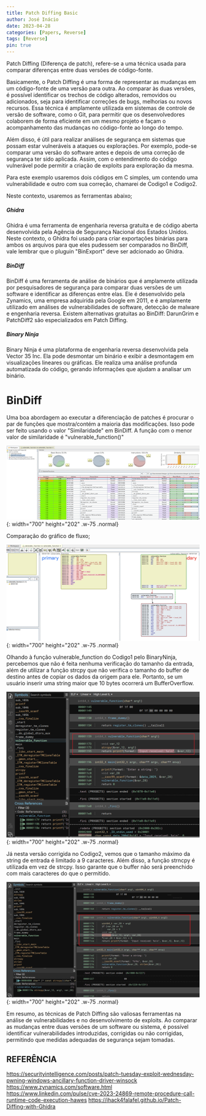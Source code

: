 ```yaml
---
title: Patch Diffing Basic
author: José Inácio
date: 2023-04-28
categories: [Papers, Reverse]
tags: [Reverse]
pin: true
---
```


Patch Diffing (Diferença de patch), refere-se a uma técnica usada para comparar diferenças entre duas versões de código-fonte.

Basicamente, o Patch Diffing é uma forma de representar as mudanças em um código-fonte de uma versão para outra. Ao comparar às duas versões, é possível identificar os trechos de código alterados, removidos ou adicionados, seja para identificar correções de bugs, melhorias ou novos recursos. Essa técnica é amplamente utilizada em sistemas de controle de versão de software, como o Git, para permitir que os desenvolvedores colaborem de forma eficiente em um mesmo projeto e façam o acompanhamento das mudanças no código-fonte ao longo do tempo.

Além disso, é útil para realizar análises de segurança em sistemas que possam estar vulneráveis a ataques ou explorações. Por exemplo, pode-se comparar uma versão do software antes e depois de uma correção de segurança ter sido aplicada. Assim, com o entendimento do código vulnerável pode permitir a criação de exploits para exploração da mesma.

Para este exemplo usaremos dois códigos em C simples, um contendo uma vulnerabilidade e outro com sua correção, chamarei de Codigo1 e Codigo2.

Neste contexto, usaremos as ferramentas abaixo;

<h5>Ghidra</h5>
Ghidra é uma ferramenta de engenharia reversa gratuita e de código aberta desenvolvida pela Agência de Segurança Nacional dos Estados Unidos. Neste contexto, o Ghidra foi usado para criar exportações binárias para ambos os arquivos para que eles pudessem ser comparados no BinDiff, vale lembrar que o pluguin "BinExport" deve ser adcionado ao Ghidra.

<h5>BinDiff</h5>
BinDiff é uma ferramenta de análise de binários que é amplamente utilizada por pesquisadores de segurança para comparar duas versões de um software e identificar as diferenças entre elas. Ele é desenvolvido pela Zynamics, uma empresa adquirida pela Google em 2011, e é amplamente utilizado em análises de vulnerabilidades de software, detecção de malware e engenharia reversa. Existem alternativas gratuitas ao BinDiff: DarunGrim e PatchDiff2 são especializados em Patch Diffing.

<h5>Binary Ninja</h5>
Binary Ninja é uma plataforma de engenharia reversa desenvolvida pela Vector 35 Inc. Ela pode desmontar um binário e exibir a desmontagem em visualizações lineares ou gráficas. Ele realiza uma análise profunda automatizada do código, gerando informações que ajudam a analisar um binário.


# BinDiff

Uma boa abordagem ao executar a diferenciação de patches é procurar o par de funções que mostra/contém a maioria das modificações. Isso pode ser feito usando o valor "Similaridade" em BinDiff. A função com o menor valor de similaridade é "vulnerable_function()"

![Desktop View](/img/patchdiff/BINDIFF-SIMI.PNG){: width="700" height="202" .w-75 .normal}

Comparação do gráfico de fluxo;

![Desktop View](/img/patchdiff/BINDIFF-VIEW.PNG){: width="700" height="202" .w-75 .normal}

Olhando à função vulnerable_function do Codigo1 pelo BinaryNinja, percebemos que não é feita nenhuma verificação do tamanho da entrada, além de utilizar a função strcpy que não verifica o tamanho do buffer de destino antes de copiar os dados da origem para ele. Portanto, se um usuário inserir uma string maior que 10 bytes ocorrerá um BufferOverflow.

![Desktop View](/img/patchdiff/Binaryninja-vunc.PNG){: width="700" height="202" .w-75 .normal}

Já nesta versão corrigida no Codigo2, vemos que o tamanho máximo da string de entrada é limitado a 9 caracteres. Além disso, a função strncpy é utilizada em vez de strcpy. Isso garante que o buffer não será preenchido com mais caracteres do que o permitido.

![Desktop View](/img/patchdiff/Binaryninja-vuncOK.PNG){: width="700" height="202" .w-75 .normal}

Em resumo, as técnicas de Patch Diffing são valiosas ferramentas na análise de vulnerabilidades e no desenvolvimento de exploits. Ao comparar as mudanças entre duas versões de um software ou sistema, é possível identificar vulnerabilidades introduzidas, corrigidas ou não corrigidas, permitindo que medidas adequadas de segurança sejam tomadas.

## REFERÊNCIA
<https://securityintelligence.com/posts/patch-tuesday-exploit-wednesday-pwning-windows-ancillary-function-driver-winsock>
<https://www.zynamics.com/software.html>
<https://www.linkedin.com/pulse/cve-2023-24869-remote-procedure-call-runtime-code-execution-hawes>
<https://ihack4falafel.github.io/Patch-Diffing-with-Ghidra>

